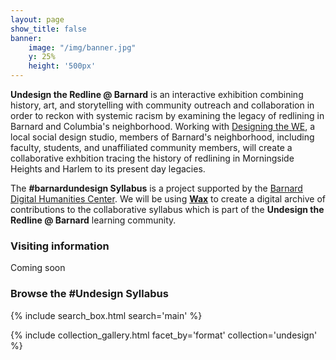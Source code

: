 ```yaml
---
layout: page
show_title: false
banner:
    image: "/img/banner.jpg"
    y: 25%
    height: '500px'
---
```


__Undesign the Redline @ Barnard__ is an interactive exhibition combining history, art, and storytelling with community outreach and collaboration in order to reckon with systemic racism by examining the legacy of redlining in Barnard and Columbia's neighborhood. Working with [Designing the WE](http://www.designingthewe.com/undesign-the-redline), a local social design studio, members of Barnard's neighborhood, including faculty, students, and unaffiliated community members, will create a collaborative exhbition tracing the history of redlining in Morningside Heights and Harlem to its present day legacies.

The __#barnardundesign Syllabus__ is a project supported by the [Barnard Digital Humanities Center](https://digitalhumanities.barnard.edu/). We will be using [__Wax__](https://minicomp.github.io/wiki/#/wax/) to create a digital archive of contributions to the collaborative syllabus which is part of the __Undesign the Redline @ Barnard__ learning community.

### Visiting information

Coming soon

### Browse the #Undesign Syllabus

{% include search_box.html search='main' %}

{% include collection_gallery.html facet_by='format' collection='undesign' %}
 

